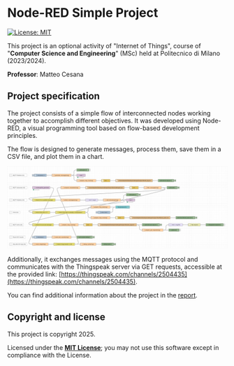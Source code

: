 <h1>Node-RED Simple Project</h1>

[![License: MIT][license-image]][license]

This project is an optional activity of "Internet of Things", course of "**Computer Science and Engineering**" (MSc) held at Politecnico di Milano (2023/2024).

**Professor**: Matteo Cesana

<h2>Project specification</h2>

The project consists of a simple flow of interconnected nodes working together to accomplish different objectives. It was developed using Node-RED, a visual programming tool based on flow-based development principles.

The flow is designed to generate messages, process them, save them in a CSV file, and plot them in a chart. 

<img alt="" src="src/images/flow.png">

Additionally, it exchanges messages using the MQTT protocol and communicates with the Thingspeak server via GET requests, accessible at the provided link: [https://thingspeak.com/channels/2504435](https://thingspeak.com/channels/2504435).

You can find additional information about the project in the [report](report/report.pdf).

<h2>Copyright and license</h2>

This project is copyright 2025.

Licensed under the **[MIT License][license]**; you may not use this software except in compliance with the License.

[license]: https://github.com/christian-confalonieri/Node-RED-Simple-Project/blob/main/LICENSE
[license-image]: https://img.shields.io/badge/License-MIT-blue.svg